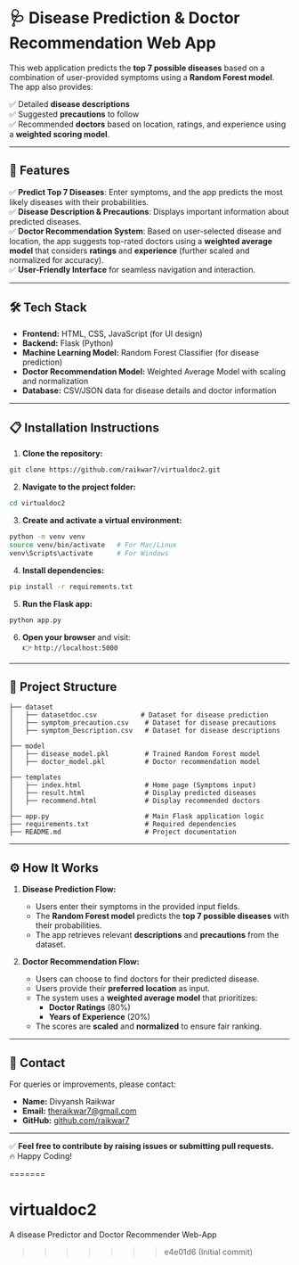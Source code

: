 
# 🩺 Disease Prediction & Doctor Recommendation Web App

This web application predicts the **top 7 possible diseases** based on a combination of user-provided symptoms using a **Random Forest model**. The app also provides:

✅ Detailed **disease descriptions**\
✅ Suggested **precautions** to follow\
✅ Recommended **doctors** based on location, ratings, and experience using a **weighted scoring model**.

---

## 🚀 Features

✅ **Predict Top 7 Diseases**: Enter symptoms, and the app predicts the most likely diseases with their probabilities.\
✅ **Disease Description & Precautions**: Displays important information about predicted diseases.\
✅ **Doctor Recommendation System**: Based on user-selected disease and location, the app suggests top-rated doctors using a **weighted average model** that considers **ratings** and **experience** (further scaled and normalized for accuracy).\
✅ **User-Friendly Interface** for seamless navigation and interaction.

---

## 🛠️ Tech Stack

- **Frontend:** HTML, CSS, JavaScript (for UI design)
- **Backend:** Flask (Python)
- **Machine Learning Model:** Random Forest Classifier (for disease prediction)
- **Doctor Recommendation Model:** Weighted Average Model with scaling and normalization
- **Database:** CSV/JSON data for disease details and doctor information

---

## 📋 Installation Instructions

1. **Clone the repository:**

```bash
git clone https://github.com/raikwar7/virtualdoc2.git
```

2. **Navigate to the project folder:**

```bash
cd virtualdoc2
```

3. **Create and activate a virtual environment:**

```bash
python -m venv venv
source venv/bin/activate   # For Mac/Linux
venv\Scripts\activate      # For Windows
```

4. **Install dependencies:**

```bash
pip install -r requirements.txt
```

5. **Run the Flask app:**

```bash
python app.py
```

6. **Open your browser** and visit:\
   👉 `http://localhost:5000`

---

## 📂 Project Structure

```
├── dataset
│   ├── datasetdoc.csv           # Dataset for disease prediction
│   ├── symptom_precaution.csv    # Dataset for disease precautions
│   ├── symptom_Description.csv   # Dataset for disease descriptions
│
├── model
│   ├── disease_model.pkl         # Trained Random Forest model
│   ├── doctor_model.pkl          # Doctor recommendation model
│
├── templates
│   ├── index.html                # Home page (Symptoms input)
│   ├── result.html               # Display predicted diseases
│   ├── recommend.html            # Display recommended doctors
│
├── app.py                        # Main Flask application logic
├── requirements.txt              # Required dependencies
├── README.md                     # Project documentation
```

---

## ⚙️ How It Works

1. **Disease Prediction Flow:**

   - Users enter their symptoms in the provided input fields.
   - The **Random Forest model** predicts the **top 7 possible diseases** with their probabilities.
   - The app retrieves relevant **descriptions** and **precautions** from the dataset.

2. **Doctor Recommendation Flow:**

   - Users can choose to find doctors for their predicted disease.
   - Users provide their **preferred location** as input.
   - The system uses a **weighted average model** that prioritizes:
     - **Doctor Ratings** (80%)
     - **Years of Experience** (20%)
   - The scores are **scaled** and **normalized** to ensure fair ranking.

---

## 📧 Contact

For queries or improvements, please contact:

- **Name:** Divyansh Raikwar
- **Email:** theraikwar7@gmail.com
- **GitHub:** [github.com/raikwar7](https://github.com/raikwar7)

---

✅ **Feel free to contribute by raising issues or submitting pull requests.**\
🔥 Happy Coding!

=======
# virtualdoc2
A disease Predictor and Doctor Recommender Web-App
>>>>>>> e4e01d6 (Initial commit)
